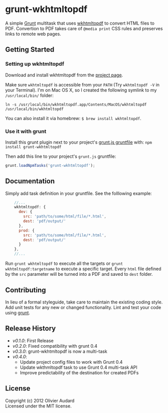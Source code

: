 # grunt-wkhtmltopdf

A simple [Grunt][grunt] multitask that uses [wkhtmltopdf][wkhtmltopdf] to convert HTML files to PDF.
Convertion to PDF takes care of `@media print` CSS rules and preserves links to remote web pages.

## Getting Started

### Setting up wkhtmltopdf 

Download and install wkhtmltopdf from the [project page][wkhtmltopdf_dl].

Make sure `wkhtmltopdf` is accessible from your `PATH` (Try `wkhtmltopdf -V` in your Terminal). 
I'm on Mac OS X, so I created the following symlink to my `/usr/local/bin/` folder:

```
ln -s /usr/local/bin/wkhtmltopdf.app/Contents/MacOS/wkhtmltopdf /usr/local/bin/wkhtmltopdf
```

You can also install it via homebrew: `$ brew install wkhtmltopdf`.


### Use it with grunt

Install this grunt plugin next to your project's [grunt.js gruntfile][getting_started] with: `npm install grunt-wkhtmltopdf`

Then add this line to your project's `grunt.js` gruntfile:

```javascript
grunt.loadNpmTasks('grunt-wkhtmltopdf');
```

[wkhtmltopdf]: http://code.google.com/p/wkhtmltopdf/
[wkhtmltopdf_dl]: http://code.google.com/p/wkhtmltopdf/downloads/list
[grunt]: https://github.com/gruntjs/grunt
[getting_started]: https://github.com/cowboy/grunt/blob/master/docs/getting_started.md

## Documentation
Simply add task definition in your gruntfile. See the folllowing example:

```javascript
    //...
    wkhtmltopdf: {
      dev: {
        src: 'path/to/some/html/file/*.html',
        dest: 'pdf/output/'
      },
      prod: {
        src: 'path/to/some/html/file/*.html',
        dest: 'pdf/output/'
      }
    },
    //...
```

Run `grunt wkhtmltopdf` to execute all the targets or `grunt wkhtmltopdf:targetname` to execute a specific target. Every `html` file defined by the `src` parameter will be turned into a PDF and saved to `dest` folder.

## Contributing
In lieu of a formal styleguide, take care to maintain the existing coding style. Add unit tests for any new or changed functionality. Lint and test your code using [grunt][grunt].

## Release History

 - *v0.1.0*: First Release
 - *v0.2.0*: Fixed compatibility with grunt 0.4 
 - *v0.3.0*: grunt-wkhtmltopdf is now a multi-task
 - *v0.4.0*: 
    - Update project config files to work with Grunt 0.4
    - Update wkthmltopdf task to use Grunt 0.4 multi-task API
    - Improve predictability of the destination for created PDFs 

## License
Copyright (c) 2012 Olivier Audard  
Licensed under the MIT license.
